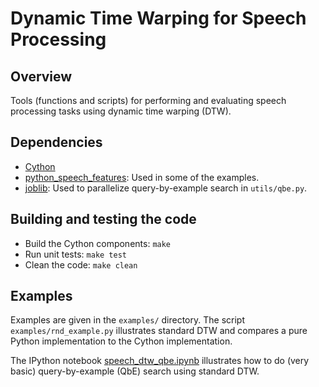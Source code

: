Dynamic Time Warping for Speech Processing
==========================================

Overview
--------
Tools (functions and scripts) for performing and evaluating speech processing
tasks using dynamic time warping (DTW).


Dependencies
------------
- [Cython](http://cython.org/)
- [python_speech_features](http://github.com/jameslyons/python_speech_features):
  Used in some of the examples.
- [joblib](https://pythonhosted.org/joblib/): Used to parallelize
  query-by-example search in `utils/qbe.py`.


Building and testing the code
-----------------------------
- Build the Cython components: `make`
- Run unit tests: `make test`
- Clean the code: `make clean`


Examples
--------
Examples are given in the `examples/` directory. The script
`examples/rnd_example.py` illustrates standard DTW and compares a pure Python
implementation to the Cython implementation.

The IPython notebook [speech_dtw_qbe.ipynb](examples/speech_dtw_qbe.ipynb)
illustrates how to do (very basic) query-by-example (QbE) search using standard
DTW.
